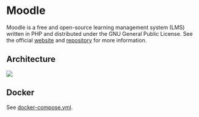 # Moodle

Moodle is a free and open-source learning management system (LMS) written in PHP and distributed under the GNU General Public License. See the official [website](https://moodle.org/) and [repository](https://git.in.moodle.com/moodle/moodle) for more information.

## Architecture

<img src="https://github.com/bunkerity/bunkerized-nginx/blob/dev/examples/moodle/architecture.png?raw=true" />

## Docker

See [docker-compose.yml](https://github.com/bunkerity/bunkerized-nginx/blob/master/examples/moodle/docker-compose.yml).
